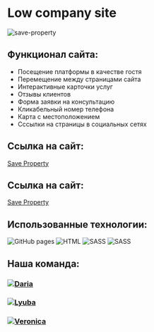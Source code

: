 # Low company site

![save-property](https://user-images.githubusercontent.com/119630640/227660648-3b412b72-58a9-4f50-913c-7d24c5bf8c14.jpg)


## Функционал сайта:

- Посещение платформы в качестве гостя
- Перемещение между страницами сайта
- Интерактивные карточки услуг
- Отзывы клиентов
- Форма заявки на консультацию
- Кликабельный номер телефона
- Карта с местоположением
- Сссылки на страницы в социальных сетях

## Ссылка на сайт:
<a alt="Link" href="https://vnksobol.github.io/project002-low-company">Save Property</a>

## Ссылка на сайт:
<a alt="Link" href="https://vnksobol.github.io/project002-low-company">Save Property</a>
## Использованные технологии:

<div> 
<img alt="GitHub pages" src="https://img.shields.io/badge/github%20pages-121013?style=for-the-badge&logo=github&logoColor=white" /> 
<img alt="HTML" src="https://img.shields.io/badge/html5-%23E34F26.svg?style=for-the-badge&logo=html5&logoColor=white" />
<img alt="SASS" src="https://img.shields.io/badge/SASS-hotpink.svg?style=for-the-badge&logo=SASS&logoColor=white" />
<img alt="SASS" src="https://img.shields.io/badge/bootstrap-%23563D7C.svg?style=for-the-badge&logo=bootstrap&logoColor=white" />
</div>

## Наша команда:

<h3>
  <a href="https://github.com/Daria29051">
    <img alt="Daria" src="https://img.shields.io/badge/-Daria-black?style=for-the-badge&logo=github&logoColor=white" />
  </a>
</h3>
<h3>
  <a href="https://github.com/LyubaBal">
    <img alt="Lyuba" src="https://img.shields.io/badge/-Lyuba-black?style=for-the-badge&logo=github&logoColor=white" />
  </a>
</h3>
<h3>
  <a href="https://github.com/vnksobol">
    <img alt="Veronica" src="https://img.shields.io/badge/-Veronika-black?style=for-the-badge&logo=github&logoColor=white" />
  </a>
</h3>
